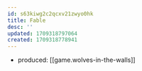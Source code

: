 ```yaml
---
id: s63kiwg2c2qcxv21zwyo0hk
title: Fable
desc: ''
updated: 1709318797064
created: 1709318778941
---
```


- produced: [[game.wolves-in-the-walls]]
